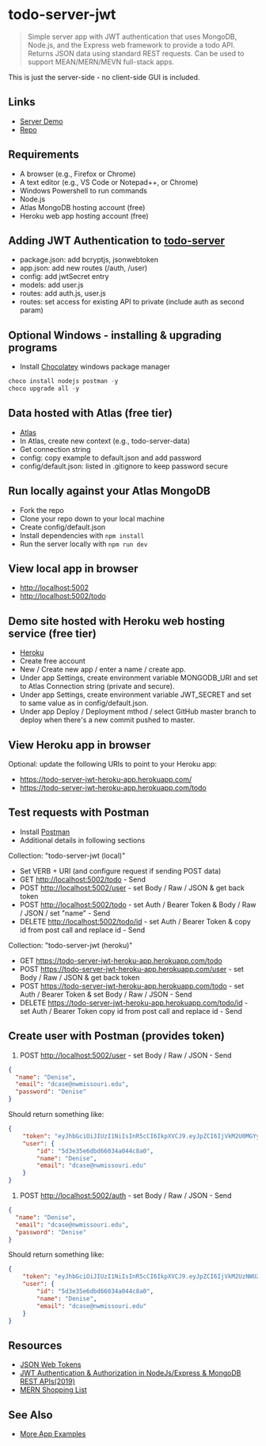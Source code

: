 # todo-server-jwt

> Simple server app with JWT authentication that uses MongoDB, Node.js, and the Express web framework to provide a todo API.
Returns JSON data using standard REST requests. Can be used to support MEAN/MERN/MEVN full-stack apps.

This is just the server-side - no client-side GUI is included.

## Links

- [Server Demo](https://todo-server-jwt.herokuapp.com/)
- [Repo](https://github.com/charles-hoot/web-apps-todo-server-jwt)

## Requirements

- A browser (e.g., Firefox or Chrome)
- A text editor (e.g., VS Code or Notepad++, or Chrome)
- Windows Powershell to run commands
- Node.js
- Atlas MongoDB hosting account (free)
- Heroku web app hosting account (free)

## Adding JWT Authentication to [todo-server](https://github.com/profcase/todo-server)

- package.json: add bcryptjs, jsonwebtoken
- app.json: add new routes (/auth, /user)
- config: add jwtSecret entry
- models: add user.js
- routes: add auth.js, user.js
- routes: set access for existing API to private (include auth as second param)

## Optional Windows - installing & upgrading programs

- Install [Chocolatey](https://chocolatey.org/) windows package manager

```Powershell
choco install nodejs postman -y
choco upgrade all -y
```

## Data hosted with Atlas (free tier)

- [Atlas](https://www.mongodb.com/cloud/atlas)
- In Atlas, create new context (e.g., todo-server-data)
- Get connection string
- config: copy example to default.json and add password
- config/default.json: listed in .gitignore to keep password secure

## Run locally against your Atlas MongoDB

- Fork the repo
- Clone your repo down to your local machine
- Create config/default.json
- Install dependencies with `npm install`
- Run the server locally with `npm run dev`

## View local app in browser

- <http://localhost:5002>
- <http://localhost:5002/todo>

## Demo site hosted with Heroku web hosting service (free tier)

- [Heroku](https://www.heroku.com/)
- Create free account
- New / Create new app / enter a name / create app.
- Under app Settings, create environment variable MONGODB_URI and set to Atlas Connection string (private and secure).
- Under app Settings, create environment variable JWT_SECRET and set to same value as in config/default.json.
- Under app Deploy / Deployment mthod / select GitHub master branch to deploy when there's a new commit pushed to master.

## View Heroku app in browser

Optional: update the following URIs to point to your Heroku app:

- <https://todo-server-jwt-heroku-app.herokuapp.com/>
- <https://todo-server-jwt-heroku-app.herokuapp.com/todo>

## Test requests with Postman

- Install [Postman](https://www.getpostman.com/)
- Additional details in following sections

Collection: "todo-server-jwt (local)"

- Set VERB + URI (and configure request if sending POST data)
- GET <http://localhost:5002/todo> - Send
- POST <http://localhost:5002/user> - set  Body / Raw / JSON & get back token
- POST <http://localhost:5002/todo> - set Auth / Bearer Token & Body / Raw / JSON / set "name" - Send
- DELETE <http://localhost:5002/todo/id> - set Auth / Bearer Token & copy id from post call and replace id - Send

Collection: "todo-server-jwt (heroku)"

- GET <https://todo-server-jwt-heroku-app.herokuapp.com/todo>
- POST <https://todo-server-jwt-heroku-app.herokuapp.com/user> - set  Body / Raw / JSON & get back token
- POST <https://todo-server-jwt-heroku-app.herokuapp.com/todo> - set Auth / Bearer Token & set Body / Raw / JSON - Send
- DELETE <https://todo-server-jwt-heroku-app.herokuapp.com/todo/id> - set Auth / Bearer Token copy id from post call and replace id - Send

## Create user with Postman (provides token)

1. POST <http://localhost:5002/user> - set Body / Raw / JSON - Send

```JSON
{
  "name": "Denise",
  "email": "dcase@nwmissouri.edu",
  "password": "Denise"
}
```

Should return something like:

```JSON
{
    "token": "eyJhbGciOiJIUzI1NiIsInR5cCI6IkpXVCJ9.eyJpZCI6IjVkM2U0MGYyMjNiMWE3MGVkNGVhOTU1NCIsImlhdCI6MTU2NDM2MDk0NiwiZXhwIjoxNTY0MzY0NTQ2fQ.ggEXYwFa2_-0CVAh1uC77FtM1N6ZdKFblC2S4iI8G6Y",
    "user": {
        "id": "5d3e35e6dbd66034a044c8a0",
        "name": "Denise",
        "email": "dcase@nwmissouri.edu"
    }
}
```

1. POST <http://localhost:5002/auth> - set Body / Raw / JSON - Send

```JSON
{
  "name": "Denise",
  "email": "dcase@nwmissouri.edu",
  "password": "Denise"
}
```

Should return something like:

```JSON
{
    "token": "eyJhbGciOiJIUzI1NiIsInR5cCI6IkpXVCJ9.eyJpZCI6IjVkM2UzNWU2ZGJkNjYwMzRhMDQ0YzhhMCIsImlhdCI6MTU2NDM2MTE2MCwiZXhwIjoxNTY0MzY0NzYwfQ.o2J4AoqOqBxjan4oJ_4zXNqzaOTtrW5VjRkkKh8qr3A",
    "user": {
        "id": "5d3e35e6dbd66034a044c8a0",
        "name": "Denise",
        "email": "dcase@nwmissouri.edu"
    }
}
```

## Resources

- [JSON Web Tokens](https://jwt.io/)
- [JWT Authentication & Authorization in NodeJs/Express & MongoDB REST APIs(2019)](https://medium.com/swlh/jwt-authentication-authorization-in-nodejs-express-mongodb-rest-apis-2019-ad14ec818122)
- [MERN Shopping List](https://github.com/bradtraversy/mern_shopping_list)

## See Also

- [More App Examples](https://profcase.github.io/web-apps-list/)

